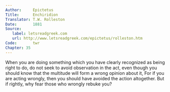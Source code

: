 ```yaml
---
Author:     Epictetus  
Title:      Enchiridion  
Translator: T.W. Rolleston  
Date:       1881  
Source:
   label: letsreadgreek.com
   url: http://www.letsreadgreek.com/epictetus/rolleston.htm
Code:       twr  
Chapter: 35
---
```


When you are doing something which you have clearly recognized as being right
to do, do not seek to avoid observation in the act, even though you should know
that the multitude will form a wrong opinion about it, For if you are acting
wrongly, then you should have avoided the action altogether. But if rightly,
why fear those who wrongly rebuke you?


